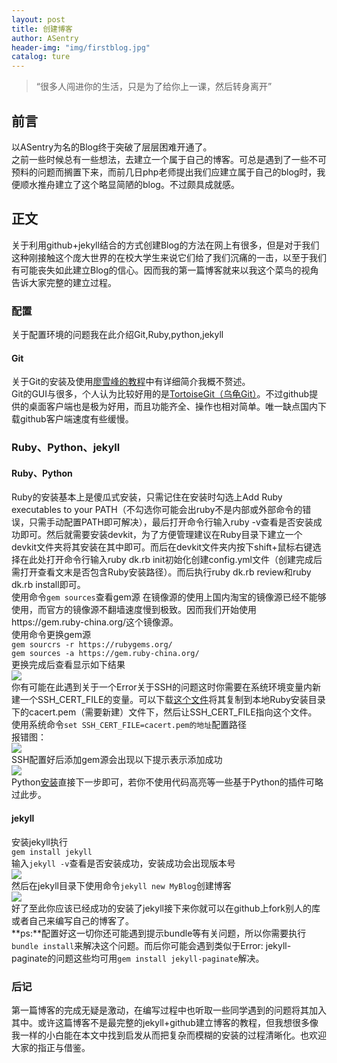 ```yaml
---
layout: post
title: 创建博客
author: ASentry
header-img: "img/firstblog.jpg"
catalog: ture
---
```

>“很多人闯进你的生活，只是为了给你上一课，然后转身离开”
   
## 前言 ##

以ASentry为名的Blog终于突破了层层困难开通了。   
之前一些时候总有一些想法，去建立一个属于自己的博客。可总是遇到了一些不可预料的问题而搁置下来，而前几日php老师提出我们应建立属于自己的blog时，我便顺水推舟建立了这个略显简陋的blog。不过颇具成就感。
   
## 正文 

关于利用github+jekyll结合的方式创建Blog的方法在网上有很多，但是对于我们这种刚接触这个庞大世界的在校大学生来说它们给了我们沉痛的一击，以至于我们有可能丧失如此建立Blog的信心。因而我的第一篇博客就来以我这个菜鸟的视角告诉大家完整的建立过程。  


### 配置 ###
关于配置环境的问题我在此介绍Git,Ruby,python,jekyll 


#### Git ####
关于Git的安装及使用[廖雪峰的教程](http://www.liaoxuefeng.com/wiki/0013739516305929606dd18361248578c67b8067c8c017b000/ "廖雪峰的教程")中有详细简介我概不赘述。  
Git的GUI与很多，个人认为比较好用的是[TortoiseGit（乌龟Git）](https://tortoisegit.org/download/ "TortoiseGit（乌龟Git）")。不过github提供的桌面客户端也是极为好用，而且功能齐全、操作也相对简单。唯一缺点国内下载github客户端速度有些缓慢。 


### Ruby、Python、jekyll    

#### Ruby、Python     

Ruby的安装基本上是傻瓜式安装，只需记住在安装时勾选上Add Ruby executables to your PATH（不勾选你可能会出ruby不是内部或外部命令的错误，只需手动配置PATH即可解决），最后打开命令行输入ruby -v查看是否安装成功即可。然后就需要安装devkit，为了方便管理建议在Ruby目录下建立一个devkit文件夹将其安装在其中即可。而后在devkit文件夹内按下shift+鼠标右键选择在此处打开命令行输入ruby dk.rb init初始化创建config.yml文件（创建完成后需打开查看文末是否包含Ruby安装路径）。而后执行ruby dk.rb review和ruby dk.rb install即可。  
使用命令```gem sources```查看gem源 
在镜像源的使用上国内淘宝的镜像源已经不能够使用，而官方的镜像源不翻墙速度慢到极致。因而我们开始使用https://gem.ruby-china.org/这个镜像源。  
使用命令更换gem源   
```gem sourcrs -r https://rubygems.org/ ```    
```gem sources -a https://gem.ruby-china.org/```    
更换完成后查看显示如下结果   
![](http://i.imgur.com/Ti39cxr.jpg)    
你有可能在此遇到关于一个Error关于SSH的问题这时你需要在系统环境变量内新建一个SSH\_CERT\_FILE的变量。可以下载[这个文件](http://curl.haxx.se/ca/cacert.pem "SSH")将其复制到本地Ruby安装目录下的cacert.pem（需要新建）文件下，然后让SSH\_CERT\_FILE指向这个文件。   
使用系统命令```set SSH_CERT_FILE=cacert.pem的地址```配置路径   
报错图：    
![](http://i.imgur.com/wfX9uBI.png)  
SSH配置好后添加gem源会出现以下提示表示添加成功  
![](http://i.imgur.com/2ssIkJ0.png)    
Python[安装](https://www.python.org/downloads/ "安装")直接下一步即可，若你不使用代码高亮等一些基于Python的插件可略过此步。
     
#### jekyll     

安装jekyll执行  
```gem install jekyll```      
输入```jekyll -v```查看是否安装成功，安装成功会出现版本号  
![](http://i.imgur.com/fsjQpY5.jpg)  
然后在jekyll目录下使用命令```jekyll new MyBlog```创建博客  
![](http://i.imgur.com/g5HtNa4.jpg)    
好了至此你应该已经成功的安装了jekyll接下来你就可以在github上fork别人的库或者自己来编写自己的博客了。  
**ps:**配置好这一切你还可能遇到提示bundle等有关问题，所以你需要执行```bundle install```来解决这个问题。而后你可能会遇到类似于Error: jekyll-paginate的问题这些均可用```gem install jekyll-paginate```解决。 


### 后记    

第一篇博客的完成无疑是激动，在编写过程中也听取一些同学遇到的问题将其加入其中。或许这篇博客不是最完整的jekyll+github建立博客的教程，但我想很多像我一样的小白能在本文中找到启发从而把复杂而模糊的安装的过程清晰化。也欢迎大家的指正与借鉴。



 





